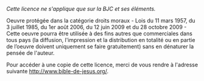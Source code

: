 *Cette licence ne s'applique que sur la BJC et ses éléments.*

Oeuvre protégée dans la catégorie droits moraux - Lois du 11 mars 1957, du 3 juillet 1985, du 1er août 2006, du 12 juin 2009 et du 28 octobre 2009 - Cette oeuvre pourra être utilisée à des fins autres que commerciales dans tous pays (la diffusion, l'impression et la distribution en totalité ou en partie de l’oeuvre doivent uniquement se faire gratuitement) sans en dénaturer la pensée de l'auteur.

Pour accéder à une copie de cette licence, merci de vous rendre à l'adresse suivante http://www.bible-de-jesus.org/.
